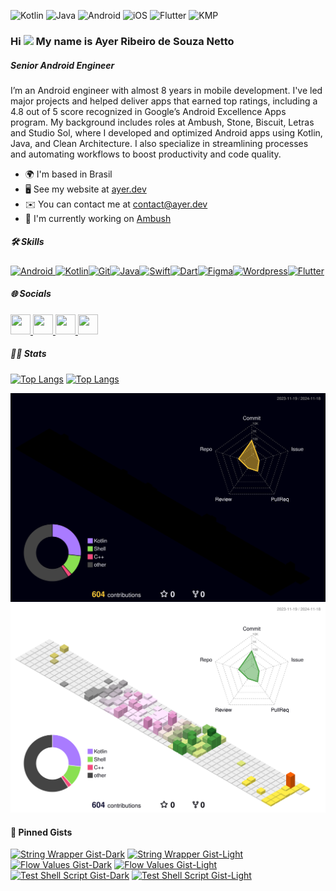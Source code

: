 ![Kotlin](https://img.shields.io/badge/Kotlin-0095D5?&style=flat-square&logo=kotlin&logoColor=white)
![Java](https://img.shields.io/badge/java-%23ED8B00.svg?style=flat-square&logo=openjdk&logoColor=white)
![Android](https://img.shields.io/badge/Android-3DDC84?style=flat-square&logo=android&logoColor=white)
![iOS](https://img.shields.io/badge/iOS-000000?style=flat-square&logo=ios&logoColor=white)
![Flutter](https://img.shields.io/badge/Flutter-02569B?style=flat-square&logo=flutter&logoColor=white)
![KMP](https://img.shields.io/badge/KMP-8A2BE2?logo=kotlin&style=flat-square&logoColor=white)

### Hi <img src="https://user-images.githubusercontent.com/18350557/176309783-0785949b-9127-417c-8b55-ab5a4333674e.gif" width=30px /> My name is Ayer Ribeiro de Souza Netto

##### Senior Android Engineer

I’m an Android engineer with almost 8 years in mobile development. I've led major projects and helped deliver apps that earned top ratings, including a 4.8 out of 5 score recognized in Google’s Android Excellence Apps program. My background includes roles at Ambush, Stone, Biscuit, Letras and Studio Sol, where I developed and optimized Android apps using Kotlin, Java, and Clean Architecture. I also specialize in streamlining processes and automating workflows to boost productivity and code quality.

* 🌍  I'm based in Brasil
* 🖥️  See my website at <a href="https://ayer.dev" target="_blank">ayer.dev</a>
* ✉️  You can contact me at <a href="mailto:contact@ayer.dev" target="_blank">contact@ayer.dev</a>
* 🚀  I'm currently working on <a href="https://www.getambush.com/" target="_blank">Ambush</a>

##### 🛠️ Skills

<p align="left">
<a href="https://developer.android.com/" target="_blank" rel="noreferrer"><img src="https://github.com/user-attachments/assets/a8b6f11c-d7f6-43e3-857f-f59d918dc5d8" height=36px alt="Android"/> </a><a href="https://kotlinlang.org/" target="_blank" rel="noreferrer"><img src="https://raw.githubusercontent.com/danielcranney/readme-generator/main/public/icons/skills/kotlin-colored.svg" width="36" height="36" alt="Kotlin" /></a><a href="https://git-scm.com/" target="_blank" rel="noreferrer"><img src="https://raw.githubusercontent.com/danielcranney/readme-generator/main/public/icons/skills/git-colored.svg" width="36" height="36" alt="Git" /></a><a href="https://www.oracle.com/java/" target="_blank" rel="noreferrer"><img src="https://raw.githubusercontent.com/danielcranney/readme-generator/main/public/icons/skills/java-colored.svg" width="36" height="36" alt="Java" /></a><a href="https://developer.apple.com/swift/" target="_blank" rel="noreferrer"><img src="https://raw.githubusercontent.com/danielcranney/readme-generator/main/public/icons/skills/swift-colored.svg" width="36" height="36" alt="Swift" /></a><a href="https://dart.dev/" target="_blank" rel="noreferrer"><img src="https://raw.githubusercontent.com/danielcranney/readme-generator/main/public/icons/skills/dart-colored.svg" width="36" height="36" alt="Dart" /></a><a href="https://www.figma.com/" target="_blank" rel="noreferrer"><img src="https://raw.githubusercontent.com/danielcranney/readme-generator/main/public/icons/skills/figma-colored.svg" width="36" height="36" alt="Figma" /></a><a href="https://wordpress.com" target="_blank" rel="noreferrer"><img src="https://raw.githubusercontent.com/danielcranney/readme-generator/main/public/icons/skills/wordpress-colored.svg" width="36" height="36" alt="Wordpress" /></a><a href="https://flutter.dev/" target="_blank" rel="noreferrer"><img src="https://raw.githubusercontent.com/danielcranney/readme-generator/main/public/icons/skills/flutter-colored.svg" width="36" height="36" alt="Flutter" /></a>
</p>

##### 🌐 Socials

<p align="left"> <a href="https://www.github.com/ayer-ribeiro" target="_blank" rel="noreferrer"> <picture> <source media="(prefers-color-scheme: dark)" srcset="https://raw.githubusercontent.com/danielcranney/readme-generator/main/public/icons/socials/github-dark.svg" /> <source media="(prefers-color-scheme: light)" srcset="https://raw.githubusercontent.com/danielcranney/readme-generator/main/public/icons/socials/github.svg" /> <img src="https://raw.githubusercontent.com/danielcranney/readme-generator/main/public/icons/socials/github.svg" width="32" height="32" /> </picture> </a> <a href="https://www.linkedin.com/in/ayer-ribeiro" target="_blank" rel="noreferrer"> <picture> <source media="(prefers-color-scheme: dark)" srcset="https://raw.githubusercontent.com/danielcranney/readme-generator/main/public/icons/socials/linkedin-dark.svg" /> <source media="(prefers-color-scheme: light)" srcset="https://raw.githubusercontent.com/danielcranney/readme-generator/main/public/icons/socials/linkedin.svg" /> <img src="https://raw.githubusercontent.com/danielcranney/readme-generator/main/public/icons/socials/linkedin.svg" width="32" height="32" /> </picture> </a> <a href="http://www.medium.com/ayerribeiro" target="_blank" rel="noreferrer"> <picture> <source media="(prefers-color-scheme: dark)" srcset="https://raw.githubusercontent.com/danielcranney/readme-generator/main/public/icons/socials/medium-dark.svg" /> <source media="(prefers-color-scheme: light)" srcset="https://raw.githubusercontent.com/danielcranney/readme-generator/main/public/icons/socials/medium.svg" /> <img src="https://raw.githubusercontent.com/danielcranney/readme-generator/main/public/icons/socials/medium.svg" width="32" height="32" /> </picture> </a> <a href="https://www.stackoverflow.com/users/8285157" target="_blank" rel="noreferrer"> <picture> <source media="(prefers-color-scheme: dark)" srcset="https://raw.githubusercontent.com/danielcranney/readme-generator/main/public/icons/socials/stackoverflow-dark.svg" /> <source media="(prefers-color-scheme: light)" srcset="https://raw.githubusercontent.com/danielcranney/readme-generator/main/public/icons/socials/stackoverflow.svg" /> <img src="https://raw.githubusercontent.com/danielcranney/readme-generator/main/public/icons/socials/stackoverflow.svg" width="32" height="32" /> </picture> </a></p>

##### 👨‍💻 Stats

[![Top Langs](https://github-readme-stats-eight-lemon-33.vercel.app/api/top-langs/?username=ayer-ribeiro&layout=donut&theme=dark\&bg_color=151b23FF#gh-dark-mode-only)](https://github.com/ayer-ribeiro#gh-dark-mode-only)
[![Top Langs](https://github-readme-stats-eight-lemon-33.vercel.app/api/top-langs/?username=ayer-ribeiro&layout=donut&theme=default#gh-light-mode-only)](https://github.com/ayer-ribeiro#gh-light-mode-only)


[![Contributions-Dark](https://github.com/ayer-ribeiro/ayer-ribeiro/blob/main/profile-3d-contrib/profile-night-rainbow.svg#gh-dark-mode-only)](https://github.com/ayer-ribeiro#gh-dark-mode-only)
[![Contributions-Light](https://github.com/ayer-ribeiro/ayer-ribeiro/blob/main/profile-3d-contrib/profile-season-animate.svg#gh-light-mode-only)](https://github.com/ayer-ribeiro#gh-light-mode-only)

#### 📌 Pinned Gists

[![String Wrapper Gist-Dark](https://github-readme-stats.vercel.app/api/gist?id=de19d6d0b9899c3b375e090031b4ff28\&theme=dark\&bg_color=151b23FF#gh-dark-mode-only)](https://gist.github.com/ayer-ribeiro/de19d6d0b9899c3b375e090031b4ff28#gh-dark-mode-only)
[![String Wrapper Gist-Light](https://github-readme-stats.vercel.app/api/gist?id=de19d6d0b9899c3b375e090031b4ff28\&theme=default\&bg_color=FFFEFEFF#gh-light-mode-only)](https://gist.github.com/ayer-ribeiro/de19d6d0b9899c3b375e090031b4ff28#gh-light-mode-only)
[![Flow Values Gist-Dark](https://github-readme-stats.vercel.app/api/gist?id=04c1d4205e8a94b914ce5fc01fcb7b2c\&theme=dark\&bg_color=151b23FF#gh-dark-mode-only)](https://gist.github.com/ayer-ribeiro/04c1d4205e8a94b914ce5fc01fcb7b2c#gh-dark-mode-only)
[![Flow Values Gist-Light](https://github-readme-stats.vercel.app/api/gist?id=04c1d4205e8a94b914ce5fc01fcb7b2c\&theme=default\&bg_color=FFFEFEFF#gh-light-mode-only)](https://gist.github.com/ayer-ribeiro/04c1d4205e8a94b914ce5fc01fcb7b2c#gh-light-mode-only)
[![Test Shell Script Gist-Dark](https://github-readme-stats.vercel.app/api/gist?id=cbff40481fb7b27807a7bc3e9c41246d\&theme=dark\&bg_color=151b23FF#gh-dark-mode-only)](https://gist.github.com/ayer-ribeiro/cbff40481fb7b27807a7bc3e9c41246d#gh-dark-mode-only)
[![Test Shell Script Gist-Light](https://github-readme-stats.vercel.app/api/gist?id=cbff40481fb7b27807a7bc3e9c41246d\&theme=default\&bg_color=FFFEFEFF#gh-light-mode-only)](https://gist.github.com/ayer-ribeiro/cbff40481fb7b27807a7bc3e9c41246d#gh-light-mode-only)


